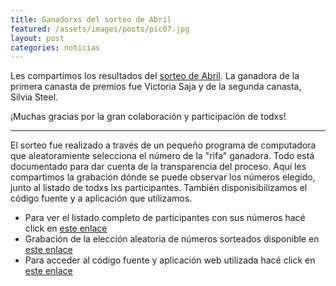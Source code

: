 ```yaml
---
title: Ganadorxs del sorteo de Abril
featured: /assets/images/posts/pic07.jpg
layout: post
categories: noticias
---
```


Les compartimos los resultados del <a href="/noticias/2020/04/06/sorteo_de_otono.html">sorteo de Abril</a>. La ganadora de la primera canasta de premios fue Victoria Saja y de la segunda canasta, Silvia Steel. 

¡Muchas gracias por la gran colaboración y participación de todxs!

-----

El sorteo fue realizado a través de un pequeño programa de computadora que aleatoramiente selecciona el número de la "rifa" ganadora. Todo está documentado para dar cuenta de la transparencia del proceso. Aquí les compartimos la grabación dónde se puede observar los números elegido, junto al listado de todxs lxs participantes. También disponisibilizamos el código fuente y a aplicación que utilizamos.


* Para ver el listado completo de participantes con sus números hacé click en <a href="https://evo.re/av-sorteo-participantes">este enlace</a>
* Grabación de la elección aleatoria de números sorteados disponible en <a href="https://evo.re/av-sorteo-ganadores">este enlace</a>
* Para acceder al código fuente y aplicación web utilizada hacé click en <a href="https://evo.re/av-sorteo-codigo">este enlace</a>


